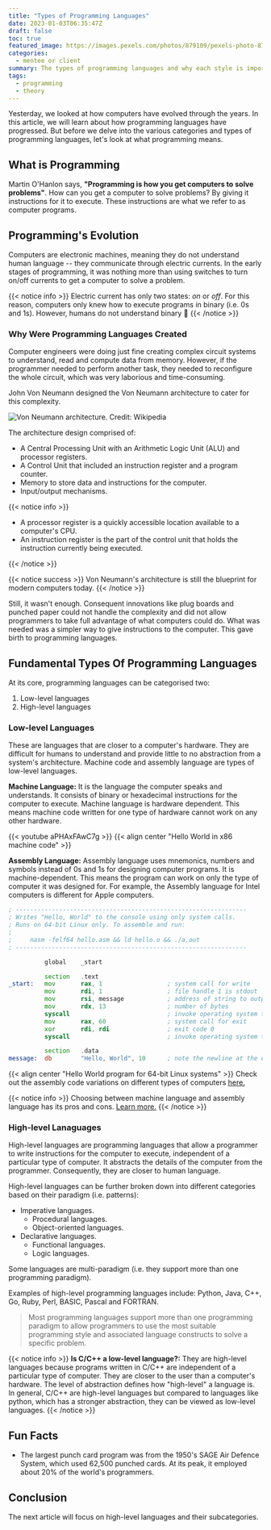 ```yaml
---
title: "Types of Programming Languages"
date: 2023-01-03T06:35:47Z
draft: false
toc: true
featured_image: https://images.pexels.com/photos/879109/pexels-photo-879109.jpeg?auto=compress&cs=tinysrgb&w=1260&h=750&dpr=1
categories:
  - mentee or client
summary: The types of programming languages and why each style is important
tags:
  - programming
  - theory
---
```


<!--
TODO:
- Building a right perspective
- Understanding from people who are in the field how things work and how you can be successful.
- Some encouragement: "Don't allow people's insecurities become your limitations."
- Programming terms.
- Data abstraction & problem solving.
-->

Yesterday, we looked at how computers have evolved through the years. In this article, we will learn about how programming languages have progressed. But before we delve into the various categories and types of programming languages, let's look at what programming means.

## What is Programming

Martin O'Hanlon says, **"Programming is how you get computers to solve problems"**. How can you get a computer to solve problems? By giving it instructions for it to execute. These instructions are what we refer to as computer programs.

## Programming's Evolution

Computers are electronic machines, meaning they do not understand human language -- they communicate through electric currents. In the early stages of programming, it was nothing more than using switches to turn on/off currents to get a computer to solve a problem.

{{< notice info >}}
Electric current has only two states: _on_ or _off_. For this reason, computers only knew how to execute programs in binary (i.e. 0s and 1s). However, humans do not understand binary :thinking:
{{< /notice >}}

### Why Were Programming Languages Created

Computer engineers were doing just fine creating complex circuit systems to understand, read and compute data from memory. However, if the programmer needed to perform another task, they needed to reconfigure the whole circuit, which was very laborious and time-consuming.

John Von Neumann designed the Von Neumann architecture to cater for this complexity.

![Von Neumann architecture. Credit: Wikipedia](https://upload.wikimedia.org/wikipedia/commons/e/e5/Von_Neumann_Architecture.svg)

The architecture design comprised of:

- A Central Processing Unit with an Arithmetic Logic Unit (ALU) and processor registers.
- A Control Unit that included an instruction register and a program counter.
- Memory to store data and instructions for the computer.
- Input/output mechanisms.

{{< notice info >}}

- A processor register is a quickly accessible location available to a computer's CPU.
- An instruction register is the part of the control unit that holds the instruction currently being executed.

{{< /notice >}}

{{< notice success >}}
Von Neumann's architecture is still the blueprint for modern computers today.
{{< /notice >}}

Still, it wasn't enough. Consequent innovations like plug boards and punched paper could not handle the complexity and did not allow programmers to take full advantage of what computers could do. What was needed was a simpler way to give instructions to the computer. This gave birth to programming languages.

## Fundamental Types Of Programming Languages

At its core, programming languages can be categorised two:

1. Low-level languages
2. High-level languages

### Low-level Languages

These are languages that are closer to a computer's hardware. They are difficult for humans to understand and provide little to no abstraction from a system's architecture. Machine code and assembly language are types of low-level languages.

**Machine Language:** It is the language the computer speaks and understands. It consists of binary or hexadecimal instructions for the computer to execute. Machine language is hardware dependent. This means machine code written for one type of hardware cannot work on any other hardware.

{{< youtube aPHAxFAwC7g >}}
{{< align center "Hello World in x86 machine code" >}}

**Assembly Language:** Assembly language uses mnemonics, numbers and symbols instead of 0s and 1s for designing computer programs. It is machine-dependent. This means the program can work on only the type of computer it was designed for. For example, the Assembly language for Intel computers is different for Apple computers.

```asm
; ----------------------------------------------------------------
; Writes "Hello, World" to the console using only system calls.
; Runs on 64-bit Linux only. To assemble and run:
;
;     nasm -felf64 hello.asm && ld hello.o && ./a.out
; ----------------------------------------------------------------

          global    _start

          section   .text
_start:   mov       rax, 1                  ; system call for write
          mov       rdi, 1                  ; file handle 1 is stdout
          mov       rsi, message            ; address of string to output
          mov       rdx, 13                 ; number of bytes
          syscall                           ; invoke operating system to do the write
          mov       rax, 60                 ; system call for exit
          xor       rdi, rdi                ; exit code 0
          syscall                           ; invoke operating system to exit

          section   .data
message:  db        "Hello, World", 10      ; note the newline at the end
```

{{< align center "Hello World program for 64-bit Linux systems" >}}
Check out the assembly code variations on different types of computers [here.](https://cs.lmu.edu/~ray/notes/x86assembly/)

{{< notice info >}}
Choosing between machine language and assembly language has its pros and cons. [Learn more.](https://www.geeksforgeeks.org/difference-between-machine-language-and-assembly-language/)
{{< /notice >}}

### High-level Lanaguages

High-level languages are programming languages that allow a programmer to write instructions for the computer to execute, independent of a particular type of computer. It abstracts the details of the computer from the programmer. Consequently, they are closer to human language.

High-level languages can be further broken down into different categories based on their paradigm (i.e. patterns):

- Imperative languages.
  - Procedural languages.
  - Object-oriented languages.
- Declarative languages.
  - Functional languages.
  - Logic languages.

Some languages are multi-paradigm (i.e. they support more than one programming paradigm).

Examples of high-level programming languages include: Python, Java, C++, Go, Ruby, Perl, BASIC, Pascal and FORTRAN.

> Most programming languages support more than one programming paradigm to allow programmers to use the most suitable programming style and associated language constructs to solve a specific problem.

{{< notice info >}}
**Is C/C++ a low-level language?:** They are high-level languages because programs written in C/C++ are independent of a particular type of computer. They are closer to the user than a computer's hardware. The level of abstraction defines how "high-level" a language is. In general, C/C++ are high-level languages but compared to languages like python, which has a stronger abstraction, they can be viewed as low-level languages.
{{< /notice >}}

## Fun Facts

- The largest punch card program was from the 1950's SAGE Air Defence System, which used 62,500 punched cards. At its peak, it employed about 20% of the world's programmers.

## Conclusion

The next article will focus on high-level languages and their subcategories.
